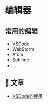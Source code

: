 
# 编辑器

## 常用的编辑
- [VSCode](https://code.visualstudio.com)
- WebStorm
- Atom
- Sublime
- ...

## 📄 文章 
- [VSCode的使用](https://github.com/qianguyihao/Web/blob/master/00-%E5%89%8D%E7%AB%AF%E5%B7%A5%E5%85%B7/01-VS%20Code%E7%9A%84%E4%BD%BF%E7%94%A8.md)
